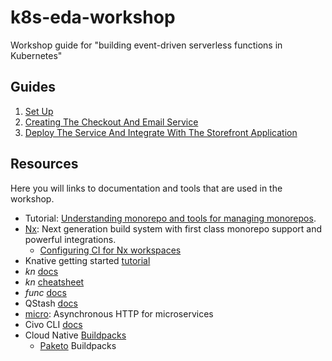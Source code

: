 # k8s-eda-workshop

Workshop guide for "building event-driven serverless functions in Kubernetes"

## Guides

1. [Set Up](./guides/01-start.md)
2. [Creating The Checkout And Email Service](/guides/02.md)
3. [Deploy The Service And Integrate With The Storefront Application](/guides/03.md)

## Resources

Here you will links to documentation and tools that are used in the workshop.

- Tutorial: [Understanding monorepo and tools for managing monorepos](https://monorepo.tools/).
- [Nx](https://nx.dev/): Next generation build system with first class monorepo support and powerful integrations.
  - [Configuring CI for Nx workspaces](https://nx.dev/recipes/ci-setup#configuring-ci-for-nx-workspaces)
- Knative getting started [tutorial](https://knative.dev/docs/getting-started/)
- _kn_ [docs](https://github.com/knative/client/blob/release-1.7/docs/cmd/kn.md)
- _kn_ [cheatsheet](https://cheatsheet.pmbanugo.me/knative-serving)
- _func_ [docs](https://github.com/knative-sandbox/kn-plugin-func/blob/main/docs/function-developers/developers_guide.md)
- QStash [docs](https://docs.upstash.com/qstash)
- [micro](https://github.com/vercel/micro): Asynchronous HTTP for microservices
- Civo CLI [docs](https://github.com/civo/cli#table-of-contents)
- Cloud Native [Buildpacks](https://buildpacks.io/)
  - [Paketo](https://paketo.io/) Buildpacks

